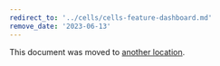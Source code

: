 ```yaml
---
redirect_to: '../cells/cells-feature-dashboard.md'
remove_date: '2023-06-13'
---
```


This document was moved to [another location](../cells/cells-feature-dashboard.md).

<!-- This redirect file can be deleted after <2023-06-13>. -->
<!-- Redirects that point to other docs in the same project expire in three months. -->
<!-- Redirects that point to docs in a different project or site (link is not relative and starts with `https:`) expire in one year. -->
<!-- Before deletion, see: https://docs.gitlab.com/ee/development/documentation/redirects.html -->
